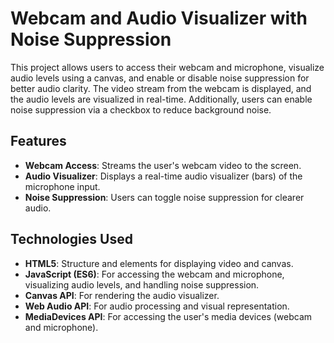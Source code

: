 # Webcam and Audio Visualizer with Noise Suppression

This project allows users to access their webcam and microphone, visualize audio levels using a canvas, and enable or disable noise suppression for better audio clarity. The video stream from the webcam is displayed, and the audio levels are visualized in real-time. Additionally, users can enable noise suppression via a checkbox to reduce background noise.

## Features

- **Webcam Access**: Streams the user's webcam video to the screen.
- **Audio Visualizer**: Displays a real-time audio visualizer (bars) of the microphone input.
- **Noise Suppression**: Users can toggle noise suppression for clearer audio.

## Technologies Used

- **HTML5**: Structure and elements for displaying video and canvas.
- **JavaScript (ES6)**: For accessing the webcam and microphone, visualizing audio levels, and handling noise suppression.
- **Canvas API**: For rendering the audio visualizer.
- **Web Audio API**: For audio processing and visual representation.
- **MediaDevices API**: For accessing the user's media devices (webcam and microphone).

